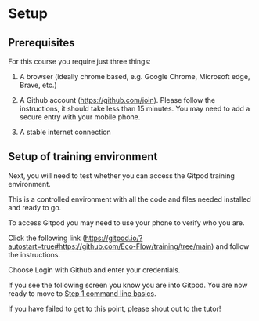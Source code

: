 # Setup

## Prerequisites

For this course you require just three things:

1. A browser (ideally chrome based, e.g. Google Chrome, Microsoft edge, Brave, etc.)

2. A Github account (https://github.com/join). Please follow the instructions, it should take less than 15 minutes. You may need to add a secure entry with your mobile phone.

3. A stable internet connection

## Setup of training environment

Next, you will need to test whether you can access the Gitpod training environment.

This is a controlled environment with all the code and files needed installed and ready to go.

To access Gitpod you may need to use your phone to verify who you are.

Click the following link (https://gitpod.io/?autostart=true#https://github.com/Eco-Flow/training/tree/main) and follow the instructions.

Choose Login with Github and enter your credentials.

If you see the following screen you know you are into Gitpod. You are now ready to move to [Step 1 command line basics](../docs/commandline.md).

If you have failed to get to this point, please shout out to the tutor!